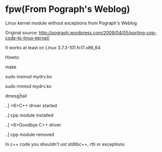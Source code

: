 fpw(From Pograph's Weblog)
===

Linux kernel module without exceptions from Pograph's Weblog

Original source:
http://pograph.wordpress.com/2009/04/05/porting-cpp-code-to-linux-kernel/

It works at least on Linux 3.7.3-101.fc17.x86_64

Howto:

make

sudo insmod mydrv.ko

sudo rmmod mydrv.ko

dmesg|tail

..] <6>C++ driver started

..] cpp module installed

..] <6>Goodbye C++ driver

..] cpp module removed


In c++ code you shouldn't ust stdlibc++, rtti or exceptions
